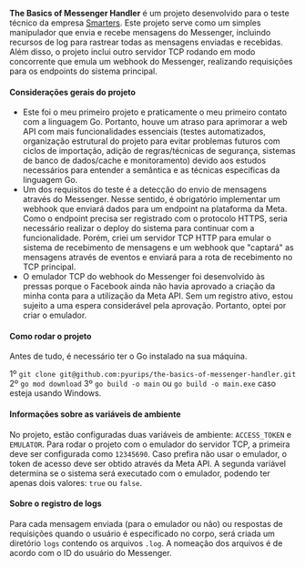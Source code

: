 **The Basics of Messenger Handler** é um projeto desenvolvido para o teste técnico da empresa [Smarters](https://smarte.rs/). Este projeto serve como um simples manipulador que envia e recebe mensagens do Messenger, incluindo recursos de log para rastrear todas as mensagens enviadas e recebidas. Além disso, o projeto inclui outro servidor TCP rodando em modo concorrente que emula um webhook do Messenger, realizando requisições para os endpoints do sistema principal.

#### Considerações gerais do projeto
* Este foi o meu primeiro projeto e praticamente o meu primeiro contato com a linguagem Go. Portanto, houve um atraso para aprimorar a web API com mais funcionalidades essenciais (testes automatizados, organização estrutural do projeto para evitar problemas futuros com ciclos de importação, adição de regras/técnicas de segurança, sistemas de banco de dados/cache e monitoramento) devido aos estudos necessários para entender a semântica e as técnicas específicas da linguagem Go.
* Um dos requisitos do teste é a detecção do envio de mensagens através do Messenger. Nesse sentido, é obrigatório implementar um webhook que enviará dados para um endpoint na plataforma da Meta. Como o endpoint precisa ser registrado com o protocolo HTTPS, seria necessário realizar o deploy do sistema para continuar com a funcionalidade. Porém, criei um servidor TCP HTTP para emular o sistema de recebimento de mensagens e um webhook que "captará" as mensagens através de eventos e enviará para a rota de recebimento no TCP principal.
* O emulador TCP do webhook do Messenger foi desenvolvido às pressas porque o Facebook ainda não havia aprovado a criação da minha conta para a utilização da Meta API. Sem um registro ativo, estou sujeito a uma espera considerável pela aprovação. Portanto, optei por criar o emulador.

#### Como rodar o projeto
Antes de tudo, é necessário ter o Go instalado na sua máquina.

1º ``` git clone git@github.com:pyurips/the-basics-of-messenger-handler.git ```
2º ``` go mod download ```
3º ``` go build -o main ``` ou ``` go build -o main.exe ``` caso esteja usando Windows.

#### Informações sobre as variáveis de ambiente
No projeto, estão configuradas duas variáveis de ambiente: `ACCESS_TOKEN` e `EMULATOR`. Para rodar o projeto com o emulador do servidor TCP, a primeira deve ser configurada como `12345690`. Caso prefira não usar o emulador, o token de acesso deve ser obtido através da Meta API. A segunda variável determina se o sistema será executado com o emulador, podendo ter apenas dois valores: `true` ou `false`.

#### Sobre o registro de logs
Para cada mensagem enviada (para o emulador ou não) ou respostas de requisições quando o usuário é especificado no corpo,  será criada um diretório `logs` contendo os arquivos `.log`. A nomeação dos arquivos é de acordo com o ID do usuário do Messenger.